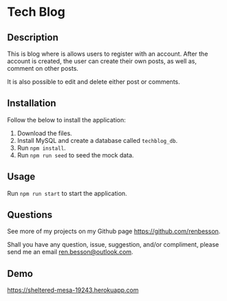 # Tech Blog

## Description

This is blog where is allows users to register with an account. After the account is created, the user can create their own posts, as well as, comment on other posts.

It is also possible to edit and delete either post or comments.

## Installation

Follow the below to install the application:

1. Download the files.
2. Install MySQL and create a database called ```techblog_db```.
3. Run ```npm install```.
4. Run ```npm run seed``` to seed the mock data.

## Usage

Run ```npm run start``` to start the application.
    
    
## Questions
    
See more of my projects on my Github page https://github.com/renbesson.

Shall you have any question, issue, suggestion, and/or compliment, please send me an email ren.besson@outlook.com.

## Demo

https://sheltered-mesa-19243.herokuapp.com
